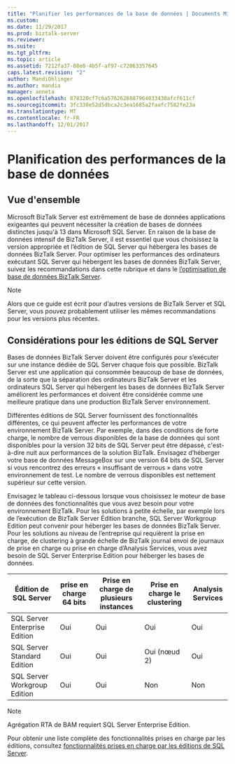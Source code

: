 ```yaml
---
title: "Planifier les performances de la base de données | Documents Microsoft"
ms.custom: 
ms.date: 11/29/2017
ms.prod: biztalk-server
ms.reviewer: 
ms.suite: 
ms.tgt_pltfrm: 
ms.topic: article
ms.assetid: 7212fa37-88e0-4b5f-af97-c72063357645
caps.latest.revision: "2"
author: MandiOhlinger
ms.author: mandia
manager: anneta
ms.openlocfilehash: 878320cf7c6a5762626087964033430afcf611cf
ms.sourcegitcommit: 3fc338e52d5dbca2c3ea1685a2faafc7582fe23a
ms.translationtype: MT
ms.contentlocale: fr-FR
ms.lasthandoff: 12/01/2017
---
```

# <a name="planning-for-database-performance"></a>Planification des performances de la base de données

## <a name="overview"></a>Vue d'ensemble
Microsoft BizTalk Server est extrêmement de base de données applications exigeantes qui peuvent nécessiter la création de bases de données distinctes jusqu'à 13 dans Microsoft SQL Server. En raison de la base de données intensif de BizTalk Server, il est essentiel que vous choisissez la version appropriée et l’édition de SQL Server qui hébergera les bases de données BizTalk Server. Pour optimiser les performances des ordinateurs exécutant SQL Server qui hébergent les bases de données BizTalk Server, suivez les recommandations dans cette rubrique et dans le [l’optimisation de base de données BizTalk Server](optimizing-database-performance.md).
  

> [!NOTE]  
>  Alors que ce guide est écrit pour d’autres versions de BizTalk Server et SQL Server, vous pouvez probablement utiliser les mêmes recommandations pour les versions plus récentes.
  
## <a name="considerations-for-sql-server-editions"></a>Considérations pour les éditions de SQL Server  
 Bases de données BizTalk Server doivent être configurés pour s’exécuter sur une instance dédiée de SQL Server chaque fois que possible. BizTalk Server est une application qui consommée beaucoup de base de données, de la sorte que la séparation des ordinateurs BizTalk Server et les ordinateurs SQL Server qui hébergent les bases de données BizTalk Server améliorent les performances et doivent être considérée comme une meilleure pratique dans une production BizTalk Server environnement.  
  
 Différentes éditions de SQL Server fournissent des fonctionnalités différentes, ce qui peuvent affecter les performances de votre environnement BizTalk Server. Par exemple, dans des conditions de forte charge, le nombre de verrous disponibles de la base de données qui sont disponibles pour la version 32 bits de SQL Server peut être dépassé, c'est-à-dire nuit aux performances de la solution BizTalk. Envisagez d’héberger votre base de données MessageBox sur une version 64 bits de SQL Server si vous rencontrez des erreurs « insuffisant de verrous » dans votre environnement de test. Le nombre de verrous disponibles est nettement supérieur sur cette version.  
  
 Envisagez le tableau ci-dessous lorsque vous choisissez le moteur de base de données des fonctionnalités que vous avez besoin pour votre environnement BizTalk. Pour les solutions à petite échelle, par exemple lors de l’exécution de BizTalk Server Édition branche, SQL Server Workgroup Edition peut convenir pour héberger les bases de données BizTalk Server. Pour les solutions au niveau de l’entreprise qui requièrent la prise en charge, de clustering à grande échelle de BizTalk journal envoi de journaux de prise en charge ou prise en charge d’Analysis Services, vous avez besoin de SQL Server Enterprise Edition pour héberger les bases de données.  
  
|Édition de SQL Server|prise en charge 64 bits|Prise en charge de plusieurs instances|Prise en charge le clustering|Analysis Services|  
|---|---|---|---|---|  
|SQL Server Enterprise Edition|Oui|Oui|Oui|Oui|  
|SQL Server Standard Edition|Oui|Oui|Oui (nœud 2)|Oui|  
|SQL Server Workgroup Edition|Oui|Oui|Non|Non|  
  
> [!NOTE]  
>  Agrégation RTA de BAM requiert SQL Server Enterprise Edition.  
  
 Pour obtenir une liste complète des fonctionnalités prises en charge par les éditions, consultez [fonctionnalités prises en charge par les éditions de SQL Server](https://docs.microsoft.com/sql/sql-server/editions-and-components-of-sql-server-2016).